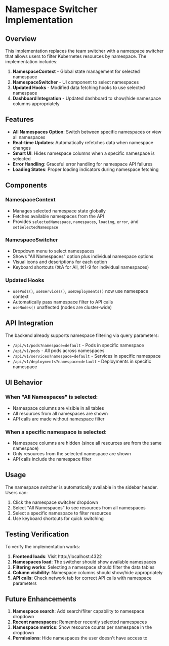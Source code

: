 # Namespace Switcher Implementation

## Overview

This implementation replaces the team switcher with a namespace switcher that allows users to filter Kubernetes resources by namespace. The implementation includes:

1. **NamespaceContext** - Global state management for selected namespace
2. **NamespaceSwitcher** - UI component to select namespaces
3. **Updated Hooks** - Modified data fetching hooks to use selected namespace
4. **Dashboard Integration** - Updated dashboard to show/hide namespace columns appropriately

## Features

- **All Namespaces Option**: Switch between specific namespaces or view all namespaces
- **Real-time Updates**: Automatically refetches data when namespace changes
- **Smart UI**: Hides namespace columns when a specific namespace is selected
- **Error Handling**: Graceful error handling for namespace API failures
- **Loading States**: Proper loading indicators during namespace fetching

## Components

### NamespaceContext
- Manages selected namespace state globally
- Fetches available namespaces from the API
- Provides `selectedNamespace`, `namespaces`, `loading`, `error`, and `setSelectedNamespace`

### NamespaceSwitcher
- Dropdown menu to select namespaces
- Shows "All Namespaces" option plus individual namespace options
- Visual icons and descriptions for each option
- Keyboard shortcuts (⌘A for All, ⌘1-9 for individual namespaces)

### Updated Hooks
- `usePods()`, `useServices()`, `useDeployments()` now use namespace context
- Automatically pass namespace filter to API calls
- `useNodes()` unaffected (nodes are cluster-wide)

## API Integration

The backend already supports namespace filtering via query parameters:
- `/api/v1/pods?namespace=default` - Pods in specific namespace
- `/api/v1/pods` - All pods across namespaces
- `/api/v1/services?namespace=default` - Services in specific namespace
- `/api/v1/deployments?namespace=default` - Deployments in specific namespace

## UI Behavior

### When "All Namespaces" is selected:
- Namespace columns are visible in all tables
- All resources from all namespaces are shown
- API calls are made without namespace filter

### When a specific namespace is selected:
- Namespace columns are hidden (since all resources are from the same namespace)
- Only resources from the selected namespace are shown
- API calls include the namespace filter

## Usage

The namespace switcher is automatically available in the sidebar header. Users can:

1. Click the namespace switcher dropdown
2. Select "All Namespaces" to see resources from all namespaces
3. Select a specific namespace to filter resources
4. Use keyboard shortcuts for quick switching

## Testing Verification

To verify the implementation works:

1. **Frontend loads**: Visit http://localhost:4322
2. **Namespaces load**: The switcher should show available namespaces
3. **Filtering works**: Selecting a namespace should filter the data tables
4. **Column visibility**: Namespace columns should show/hide appropriately
5. **API calls**: Check network tab for correct API calls with namespace parameters

## Future Enhancements

1. **Namespace search**: Add search/filter capability to namespace dropdown
2. **Recent namespaces**: Remember recently selected namespaces
3. **Namespace metrics**: Show resource counts per namespace in the dropdown
4. **Permissions**: Hide namespaces the user doesn't have access to

